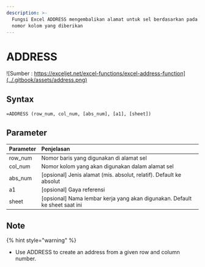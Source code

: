 ```yaml
---
description: >-
  Fungsi Excel ADDRESS mengembalikan alamat untuk sel berdasarkan pada baris dan
  nomor kolom yang diberikan
---
```


# ADDRESS

![Sumber : https://exceljet.net/excel-functions/excel-address-function](../.gitbook/assets/address.png)

## Syntax

```text
=ADDRESS (row_num, col_num, [abs_num], [a1], [sheet])
```

## Parameter

| **Parameter** | **Penjelasan** |
| :--- | :--- |
| row\_num | Nomor baris yang digunakan di alamat sel |
| col\_num | Nomor kolom yang akan digunakan dalam alamat sel |
| abs\_num | \[opsional\] Jenis alamat \(mis. absolut, relatif\). Default ke absolut |
| a1 | \[opsional\] Gaya referensi |
| sheet | \[opsional\] Nama lembar kerja yang akan digunakan. Default ke sheet saat ini |

## Note

{% hint style="warning" %}

* Use ADDRESS to create an address from a given row and column number.

